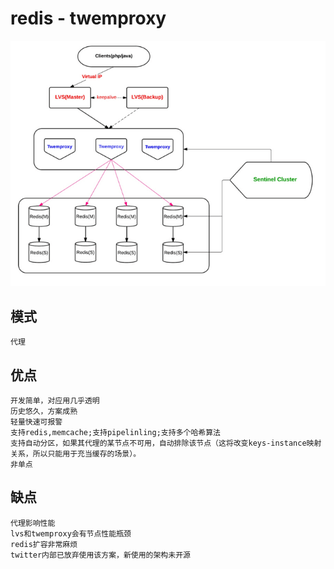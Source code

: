# redis - twemproxy

![img](res/redis-twemproxy.png)

## 模式

    代理

## 优点  

    开发简单，对应用几乎透明
    历史悠久，方案成熟
    轻量快速可报警  
    支持redis,memcache;支持pipelinling;支持多个哈希算法  
    支持自动分区，如果其代理的某节点不可用，自动排除该节点（这将改变keys-instance映射关系，所以只能用于充当缓存的场景）。  
    非单点  

## 缺点  

    代理影响性能
    lvs和twemproxy会有节点性能瓶颈
    redis扩容非常麻烦
    twitter内部已放弃使用该方案，新使用的架构未开源
